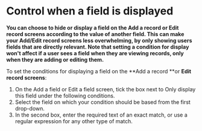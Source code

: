 

# Control when a field is displayed&nbsp;

**You can choose to hide or display a field on the Add a record or Edit record screens according to the value of another field. This can make your Add/Edit record screens less overwhelming, by only showing users fields that are directly relevant. Note that setting a condition for display won't affect if a user sees a field when they are viewing records, only when they are adding or editing them.**

To set the conditions for displaying a field on the **Add a record&nbsp;**or&nbsp;**Edit record screens**:

1. On the Add a field or Edit a field screen, tick the box next to Only display this field under the following conditions.
2. Select the field on which your condition should be based from the first drop-down.
3. In the second box, enter the required text of an exact match, or use a regular expression for any other type of match.